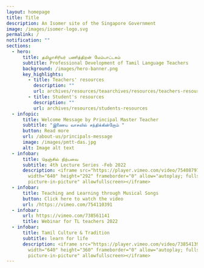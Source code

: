 ```yaml
---
layout: homepage
title: Title
description: An Isomer site of the Singapore Government
image: /images/isomer-logo.svg
permalink: /
notification: ""
sections:
  - hero:
      title: தமிழாசிரியர் பணித்திறன் மேம்பாட்டகம்
      subtitle: Professional Development of Tamil Language Teachers
      background: /images/hero-banner.png
      key_highlights:
        - title: Teachers' resources
          description: ""
          url: archives/resources/teaarchives/resources/teachers-resourceschers'-resources
        - title: Student's resources
          description: ""
          url: archives/resources/students-resources
  - infopic:
      title: Welcome Message by Principal Master Teacher
      subtitle: "இணைய வாசலில் சந்திக்கின்றோம் "
      button: Read more
      url: /about-us/principals-message
      image: /images/pmtt-das.jpg
      alt: Image alt text
  - infobar:
      title: நெஞ்சில் நிற்பவை
      subtitle: 4th Lecture Series -Feb 2022
      description: <iframe src="https://player.vimeo.com/video/754087974?h=cc312835d3"
        width="640" height="292" frameborder="0" allow="autoplay; fullscreen;
        picture-in-picture" allowfullscreen></iframe>
  - infobar:
      title: Teaching and Learning through Musical Songs
      button: Click here to watch the video
      url: /https://vimeo.com/754110391
  - infobar:
      url: https://vimeo.com/738561141
      title: Webinar for TL teachers 2022
  - infobar:
      title: Tamil Culture & Tradition
      subtitle: learn for life
      description: <iframe src="https://player.vimeo.com/video/738541396?h=1745415a83"
        width="640" height="360" frameborder="0" allow="autoplay; fullscreen;
        picture-in-picture" allowfullscreen></iframe>
---
```

